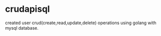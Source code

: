 # crudapisql
created user crud(create,read,update,delete) operations using golang with mysql database.

